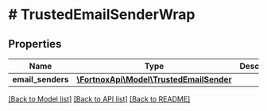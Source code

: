 # # TrustedEmailSenderWrap

## Properties

Name | Type | Description | Notes
------------ | ------------- | ------------- | -------------
**email_senders** | [**\FortnoxApi\Model\TrustedEmailSender**](TrustedEmailSender.md) |  | [optional]

[[Back to Model list]](../../README.md#models) [[Back to API list]](../../README.md#endpoints) [[Back to README]](../../README.md)
